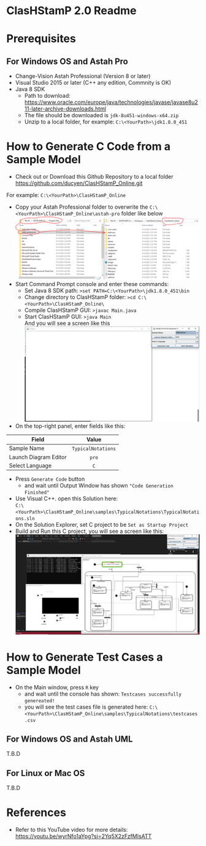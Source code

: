 # ClasHStamP 2.0 Readme

# Prerequisites

## For Windows OS and Astah Pro
* Change-Vision Astah Professional (Version 8 or later)
* Visual Studio 2015 or later (C++ any edition, Commnity is OK)
* Java 8 SDK
    * Path to download: https://www.oracle.com/europe/java/technologies/javase/javase8u211-later-archive-downloads.html
    * The file should be downloaded is ```jdk-8u451-windows-x64.zip```
    * Unzip to a local folder, for example: ```C:\<YourPath>\jdk1.8.0_451```

# How to Generate C Code from a Sample Model
* Check out or Download this Github Repository to a local folder
https://github.com/ducyen/ClasHStamP_Online.git

For example: ```C:\<YourPath>\ClasHStamP_Online```
* Copy your Astah Professional folder to overwrite the ```C:\<YourPath>\ClasHStamP_Online\astah-pro``` folder like below </br>
![This is an alt text.](/doc/astah_copy.png "This is a sample image.")
* Start Command Prompt console and enter these commands:
    * Set Java 8 SDK path: ```>set PATH=C:\<YourPath>\jdk1.8.0_451\bin```
    * Change directory to ClasHStamP folder: ```>cd C:\<YourPath>\ClasHStamP_Online\```
    * Compile ClasHStamP GUI: ```>javac Main.java```
    * Start ClasHStamP GUI: ```>java Main``` </br> 
    And you will see a screen like this </br>
    ![This is an alt text.](/doc/clashstamp_gui.png "This is a sample image.")
* On the top-right panel, enter fields like this:</br>

| Field                 | Value                 |
| --------------------- |:---------------------:|
| Sample Name           | ```TypicalNotations```|
| Launch Diagram Editor | ```pro```             |
| Select Language       | ```C```               |

* Press ```Generate Code``` button
   * and wait until Output Window has shown ```"Code Generation Finished"```
* Use Visual C++. open this Solution here: </br>```C:\<YourPath>\ClasHStamP_Online\samples\TypicalNotations\TypicalNotations.sln```</br>
* On the Solution Explorer, set C project to be ```Set as Startup Project```
* Build and Run this C project, you will see a screen like this:</br>
    ![This is an alt text.](/doc/vs_run.png "This is a sample image.")

# How to Generate Test Cases a Sample Model
* On the Main window, press ```R``` key
    * and wait until the console has shown: ```Testcases successfully genereated!```
    * you will see the test cases file is generated here: ```C:\<YourPath>\ClasHStamP_Online\samples\TypicalNotations\testcases.csv```

## For Windows OS and Astah UML
T.B.D

## For Linux or Mac OS
T.B.D

# References
* Refer to this YouTube video for more details: https://youtu.be/wyrNfo1aYpg?si=2Yq5X2zFzfMIsATT


